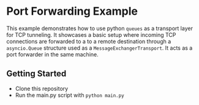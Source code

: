 # Port Forwarding Example

This example demonstrates how to use python `queues` as a transport layer for TCP tunneling. It showcases a basic setup where incoming TCP connections are forwarded to a to a remote destination through a `asyncio.Queue` structure used as a `MessageExchangerTransport`. It acts as a port forwarder in the same machine.

## Getting Started

- Clone this repository
- Run the main.py script with `python main.py`
